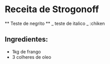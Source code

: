 # Receita de Strogonoff

** Teste de negrito **
_ teste de italico _
:chiken

## Ingredientes:

 - 1kg de frango
 - 3 colheres de oleo
 



